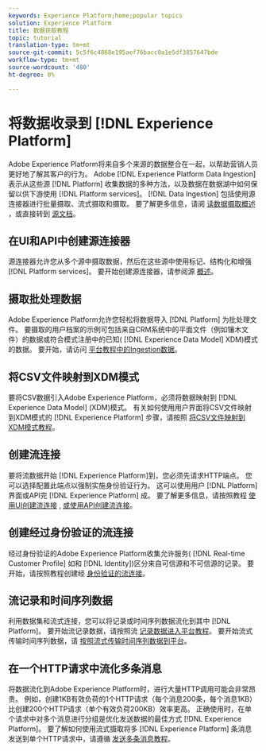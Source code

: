 ```yaml
---
keywords: Experience Platform;home;popular topics
solution: Experience Platform
title: 数据获取教程
topic: tutorial
translation-type: tm+mt
source-git-commit: 5c5f6c4868e195aef76bacc0a1e5df3857647bde
workflow-type: tm+mt
source-wordcount: '480'
ht-degree: 0%

---
```



# 将数据收录到 [!DNL Experience Platform]

Adobe Experience Platform将来自多个来源的数据整合在一起，以帮助营销人员更好地了解其客户的行为。 Adobe [!DNL Experience Platform Data Ingestion] 表示从这些源 [!DNL Platform] 收集数据的多种方法，以及数据在数据湖中如何保留以供下游使用 [!DNL Platform services]。 [!DNL Data Ingestion] 包括使用源连接器进行批量摄取、流式摄取和摄取。 要了解更多信息，请阅 [读数据摄取概述](../ingestion/home.md) ，或直接转到 [源文档](../sources/home.md)。

## 在UI和API中创建源连接器

源连接器允许您从多个源中摄取数据，然后在这些源中使用标记、结构化和增强 [!DNL Platform services]。 要开始创建源连接器，请参阅源 [概述](../sources/home.md)。

## 摄取批处理数据

Adobe Experience Platform允许您轻松将数据导入 [!DNL Platform] 为批处理文件。 要摄取的用户档案的示例可包括来自CRM系统中的平面文件（例如镶木文件）的数据或符合模式注册中的已知( [!DNL Experience Data Model] XDM)模式的数据。 要开始，请访问 [平台教程中的Ingestion数据](../ingestion/tutorials/ingest-batch-data.md)。

## 将CSV文件映射到XDM模式

要将CSV数据引入Adobe Experience Platform，必须将数据映射到 [!DNL Experience Data Model] (XDM)模式。 有关如何使用用户界面将CSV文件映射到XDM模式的 [!DNL Experience Platform] 步骤，请按照 [将CSV文件映射到XDM模式教程](../ingestion/tutorials/map-a-csv-file.md)。

## 创建流连接

要将流数据开始 [!DNL Experience Platform]到，您必须先请求HTTP端点。 您可以选择配置此端点以强制实施身份验证行为。 这可以使用用户 [!DNL Platform] 界面或API完 [!DNL Experience Platform] 成。 要了解更多信息，请按照教程 [使用UI创建流连接](../ingestion/tutorials/create-streaming-connection-ui.md) , [或使用API创建流连接](../ingestion/tutorials/create-streaming-connection.md)。

## 创建经过身份验证的流连接

经过身份验证的Adobe Experience Platform收集允许服务( [!DNL Real-time Customer Profile] 如和 [!DNL Identity])区分来自可信源和不可信源的记录。 要开始，请按照教程创建经 [身份验证的流连接](../ingestion/tutorials/create-authenticated-streaming-connection.md)。

## 流记录和时间序列数据

利用数据集和流式连接，您可以将记录或时间序列数据流化到其中 [!DNL Platform]。 要开始流记录数据，请按照流 [记录数据进入平台教程](../ingestion/tutorials/streaming-record-data.md)。 要开始流式传输时间序列数据，请 [按照流式传输时间序列数据到平台](../ingestion/tutorials/streaming-time-series-data.md)。

## 在一个HTTP请求中流化多条消息

将数据流化到Adobe Experience Platform时，进行大量HTTP调用可能会非常昂贵。 例如，创建1KB有效负荷的1个HTTP请求（每个消息200条，每个消息1KB）比创建200个HTTP请求（单个有效负荷200KB）效率更高。 正确使用时，在单个请求中对多个消息进行分组是优化发送数据的最佳方式 [!DNL Experience Platform]。 要了解如何使用流式摄取将多 [!DNL Experience Platform] 条消息发送到单个HTTP请求中，请遵循 [发送多条消息教程](../ingestion/tutorials/streaming-multiple-messages.md)。




